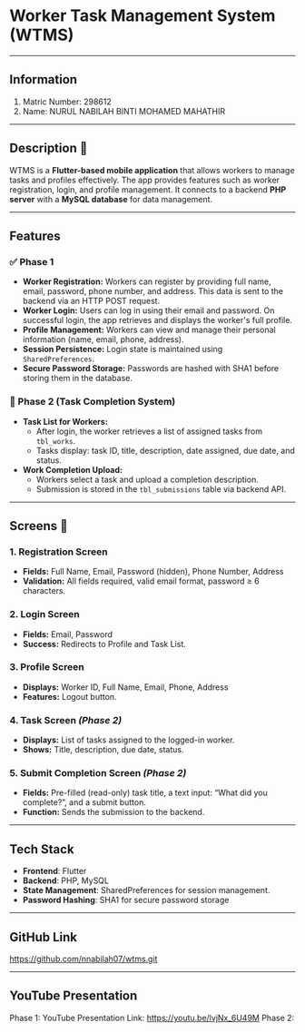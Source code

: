 # Worker Task Management System (WTMS)
---

## Information
1. Matric Number: 298612
2. Name: NURUL NABILAH BINTI MOHAMED MAHATHIR

---

## Description 📝
WTMS is a **Flutter-based mobile application** that allows workers to manage tasks and profiles effectively. The app provides features such as worker registration, login, and profile management. It connects to a backend **PHP server** with a **MySQL database** for data management.

---

## Features
### ✅ Phase 1
- **Worker Registration:** Workers can register by providing full name, email, password, phone number, and address. This data is sent to the backend via an HTTP POST request.
- **Worker Login:** Users can log in using their email and password. On successful login, the app retrieves and displays the worker's full profile.
- **Profile Management:** Workers can view and manage their personal information (name, email, phone, address).
- **Session Persistence:** Login state is maintained using `SharedPreferences`.
- **Secure Password Storage:** Passwords are hashed with SHA1 before storing them in the database.

### 🔁 Phase 2 (Task Completion System)
- **Task List for Workers:**
  - After login, the worker retrieves a list of assigned tasks from `tbl_works`.
  - Tasks display: task ID, title, description, date assigned, due date, and status.
- **Work Completion Upload:**
  - Workers select a task and upload a completion description.
  - Submission is stored in the `tbl_submissions` table via backend API.
    
--- 

## Screens 📲  

### 1. Registration Screen
- **Fields:** Full Name, Email, Password (hidden), Phone Number, Address  
- **Validation:** All fields required, valid email format, password ≥ 6 characters.

### 2. Login Screen
- **Fields:** Email, Password  
- **Success:** Redirects to Profile and Task List.

### 3. Profile Screen
- **Displays:** Worker ID, Full Name, Email, Phone, Address  
- **Features:** Logout button.

### 4. Task Screen *(Phase 2)*
- **Displays:** List of tasks assigned to the logged-in worker.  
- **Shows:** Title, description, due date, status.

### 5. Submit Completion Screen *(Phase 2)*
- **Fields:** Pre-filled (read-only) task title, a text input: “What did you complete?”, and a submit button.  
- **Function:** Sends the submission to the backend.

---  

## Tech Stack
- **Frontend**: Flutter
- **Backend**: PHP, MySQL
- **State Management**: SharedPreferences for session management.
- **Password Hashing**: SHA1 for secure password storage

---

## GitHub Link
https://github.com/nnabilah07/wtms.git

---

## YouTube Presentation 
Phase 1: YouTube Presentation Link: https://youtu.be/lvjNx_6U49M
Phase 2:
